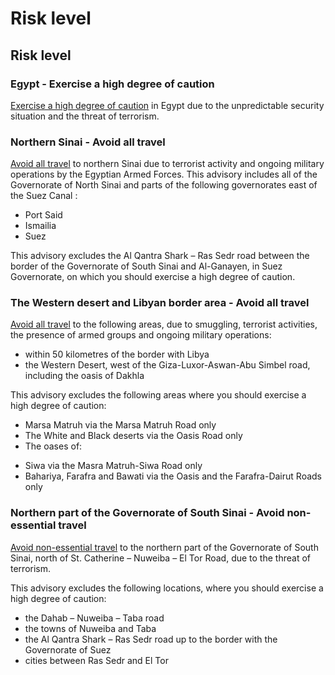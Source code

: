 # Risk level

## Risk level

### Egypt - Exercise a high degree of caution

[Exercise a high degree of caution](#levels "Risk Levels") in Egypt due to the unpredictable security situation and the threat of terrorism.

### Northern Sinai - Avoid all travel

[Avoid all travel](#levels "Risk Levels") to northern Sinai due to terrorist activity and ongoing military operations by the Egyptian Armed Forces. This advisory includes all of the Governorate of North Sinai and parts of the following governorates east of the Suez Canal :

* Port Said
* Ismailia
* Suez

This advisory excludes the Al Qantra Shark – Ras Sedr road between the border of the Governorate of South Sinai and Al-Ganayen, in Suez Governorate, on which you should exercise a high degree of caution.

### The Western desert and Libyan border area - Avoid all travel

[Avoid all travel](#levels "Risk Levels") to the following areas, due to smuggling, terrorist activities, the presence of armed groups and ongoing military operations:

* within 50 kilometres of the border with Libya
* the Western Desert, west of the Giza-Luxor-Aswan-Abu Simbel road, including the oasis of Dakhla

This advisory excludes the following areas where you should exercise a high degree of caution:

* Marsa Matruh via the Marsa Matruh Road only
* The White and Black deserts via the Oasis Road only
* The oases of:

+ Siwa via the Masra Matruh-Siwa Road only
+ Bahariya, Farafra and Bawati via the Oasis and the Farafra-Dairut Roads only

### Northern part of the Governorate of South Sinai - Avoid non-essential travel

[Avoid non-essential travel](#levels "Risk Levels") to the northern part of the Governorate of South Sinai, north of St. Catherine – Nuweiba – El Tor Road, due to the threat of terrorism.

This advisory excludes the following locations, where you should exercise a high degree of caution:

* the Dahab – Nuweiba – Taba road
* the towns of Nuweiba and Taba
* the Al Qantra Shark – Ras Sedr road up to the border with the Governorate of Suez
* cities between Ras Sedr and El Tor